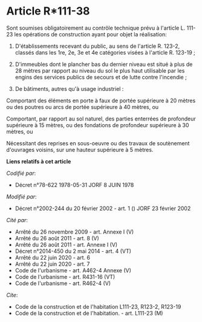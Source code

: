 # Article R*111-38

Sont soumises obligatoirement au contrôle technique prévu à l'article L. 111-23 les opérations de construction ayant pour
objet la réalisation:

1. D'établissements recevant du public, au sens de l'article R. 123-2, classés dans les 1re, 2e, 3e et 4e catégories visées à
l'article R. 123-19 ;

2. D'immeubles dont le plancher bas du dernier niveau est situé à plus de 28 mètres par rapport au niveau du sol le plus haut
utilisable par les engins des services publics de secours et de lutte contre l'incendie ;

3. De bâtiments, autres qu'à usage industriel :

Comportant des éléments en porte à faux de portée supérieure à 20 mètres ou des poutres ou arcs de portée supérieure à 40
mètres, ou

Comportant, par rapport au sol naturel, des parties enterrées de profondeur supérieure à 15 mètres, ou des fondations de
profondeur supérieure à 30 mètres, ou

Nécessitant des reprises en sous-oeuvre ou des travaux de soutènement d'ouvrages voisins, sur une hauteur supérieure à 5
mètres.

**Liens relatifs à cet article**

_Codifié par_:

  - Décret n°78-622 1978-05-31 JORF 8 JUIN 1978

_Modifié par_:

  - Décret n°2002-244 du 20 février 2002 - art. 1 () JORF 23 février 2002

_Cité par_:

  - Arrêté du 26 novembre 2009 - art. Annexe I (V)
  - Arrêté du 26 août 2011 - art. 8 (V)
  - Arrêté du 26 août 2011 - art. Annexe I (V)
  - Décret n°2014-450 du 2 mai 2014 - art. 4 (VT)
  - Arrêté du 22 juin 2020 - art. 6
  - Arrêté du 22 juin 2020 - art. 7
  - Code de l'urbanisme - art. A462-4 Annexe (V)
  - Code de l'urbanisme - art. R431-16 (VT)
  - Code de l'urbanisme - art. R462-4 (V)

_Cite_:

  - Code de la construction et de l'habitation L111-23, R123-2, R123-19
  - Code de la construction et de l'habitation. - art. L111-23 (M)
